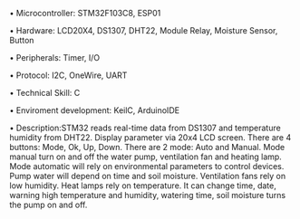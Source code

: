 •	Microcontroller: STM32F103C8, ESP01

•	Hardware: LCD20X4, DS1307, DHT22, Module Relay, Moisture Sensor, Button

•	Peripherals: Timer, I/O

•	Protocol: I2C, OneWire, UART

•	Technical Skill: C

•	Enviroment development: KeilC, ArduinoIDE

•	Description:STM32 reads real-time data from DS1307 and temperature humidity from DHT22. Display parameter via 20x4 LCD screen. There are 4 buttons: Mode, Ok, Up, Down. There are 2 mode: Auto and Manual. 
Mode manual turn on and off the water pump, ventilation fan and heating lamp.
Mode automatic will rely on environmental parameters to control devices. Pump water  will depend on time and soil moisture. Ventilation fans rely on low humidity. Heat lamps rely on temperature. It can change time, date, warning high temperature and humidity, watering time, soil moisture turns the pump on and off.
